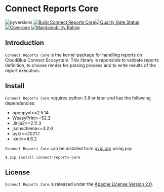 # Connect Reports Core

![pyversions](https://img.shields.io/pypi/pyversions/connect-reports-core.svg) [![Build Connect Reports Core](https://github.com/cloudblue/connect-reports-core/actions/workflows/build.yml/badge.svg)](https://github.com/cloudblue/connect-reports-core/actions/workflows/build.yml)[![Quality Gate Status](https://sonarcloud.io/api/project_badges/measure?project=connect-reports-core&metric=alert_status)](https://sonarcloud.io/dashboard?id=connect-reports-core) [![Coverage](https://sonarcloud.io/api/project_badges/measure?project=connect-reports-core&metric=coverage)](https://sonarcloud.io/dashboard?id=connect-reports-core) [![Maintainability Rating](https://sonarcloud.io/api/project_badges/measure?project=connect-reports-core&metric=sqale_rating)](https://sonarcloud.io/dashboard?id=connect-reports-core)

## Introduction

`Connect Reports Core` is the kernel package for handling reports on CloudBlue Connect Ecosystem. This library is reponsible to validate reports definition, to choose render for parsing process and to write results of the report execution.


## Install

`Connect Reports Core` requires python 3.8 or later and has the following dependencies:

* openpyxl>=2.5.14
* WeasyPrint>=52.2
* Jinja2>=2.11.3
* jsonschema<=3.2.0
* pytz>=2021.1
* lxml>=4.6.2

`Connect Reports Core` can be installed from [pypi.org](https://pypi.org/project/connect-reports-core/) using pip:

```
$ pip install connect-reports-core
```


## License

``Connect Reports Core`` is released under the [Apache License Version 2.0](https://www.apache.org/licenses/LICENSE-2.0).

